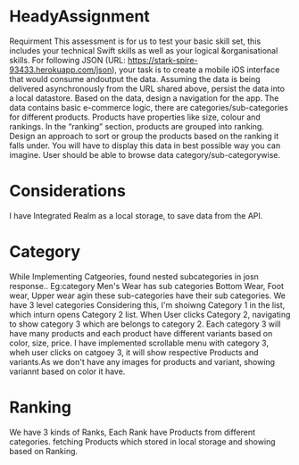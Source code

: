 # HeadyAssignment
Requirment
This assessment is for us to test your basic skill set, this includes your technical Swift skills as
well as ​your ​logical ​& ​organisational ​skills.
For following JSON (URL: https://stark-spire-93433.herokuapp.com/json), your task is to create a
mobile ​iOS ​interface ​that ​would ​consume ​and ​output ​the ​data.
Assuming the data is being delivered asynchronously from the URL shared above, persist the
data ​into ​a ​local ​datastore.
Based on the data, design a navigation for the app. The data contains basic e-commerce logic,
there are categories/sub-categories for different products. Products have properties like size,
colour ​and rankings.
In the “ranking” section, products are grouped into ranking. Design an approach to sort or
group ​the ​products ​based ​on ​the ​ranking ​it ​falls ​under.
You will have to display this data in best possible way you can imagine. User should be able to
browse ​data ​category/sub-category ​wise.

# Considerations
I have Integrated Realm as a local storage, to save data from the API.
# Category
While Implementing Catgeories, found nested subcategories in josn response..
Eg:category Men's Wear has sub categories Bottom Wear, Foot wear, Upper wear agin these sub-categories have their sub categories.
We have 3 level categories 
Considering this, I'm shoiwng Category 1 in the list, which inturn opens Category 2 list.
When User clicks Category 2, navigating to show category 3 which are belongs to category 2.
Each category 3 will have many products and each product have different variants based on color, size, price.
I have implemented scrollable menu with category 3, wheh user clicks on catgoey 3, it will show respective Products and variants.As we don't have any images for products and variant, showing variannt based on color it have.

# Ranking

We have 3 kinds of Ranks, Each Rank have Products from different categories.
fetching Products which stored in local storage and showing based on Ranking.

